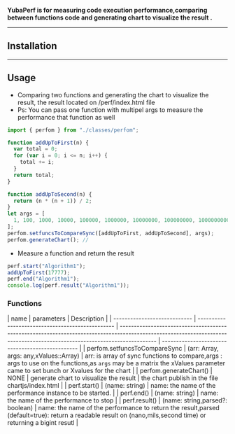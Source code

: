 **YubaPerf is for measuring code execution performance,comparing between functions code and generating chart to visualize the result .**

---

## Installation

---

## Usage

- Comparing two functions and generating the chart to visualize the result, the result located on /perf/index.html file
- Ps: You can pass one function with multipel args to measure the performance that function as well

```typescript
import { perfom } from "./classes/perfom";

function addUpToFirst(n) {
  var total = 0;
  for (var i = 0; i <= n; i++) {
    total += i;
  }
  return total;
}

function addUpToSecond(n) {
  return (n * (n + 1)) / 2;
}
let args = [
  1, 100, 1000, 10000, 100000, 1000000, 10000000, 100000000, 1000000000,
];
perfom.setfuncsToCompareSync([addUpToFirst, addUpToSecond], args);
perfom.generateChart(); //
```

- Measure a function and return the result

```typescript
perf.start("Algorithm1");
addUpToFirst(17777);
perf.end("Algorithm1");
console.log(perf.result("Algorithm1"));
```

### Functions

| name                         | parameters                                       | Description                                                                                                                                                               |
| ---------------------------- | ------------------------------------------------ | ------------------------------------------------------------------------------------------------------------------------------------------------------------------------- | ------------------------------------------------ |
| perfom.setfuncsToCompareSync | (arr: Array<any>, args: any,xValues::Array<any>) | arr: is array of sync functions to compare,args : args to use on the functions,as `args` may be a matrix the xValues parameter came to set bunch or Xvalues for the chart |
| perfom.generateChart()       | NONE                                             | generate chart to visualize the result                                                                                                                                    | the chart publish in the file chartjs/index.html |
| perf.start()                 | (name: string)                                   | name: the name of the performance instance to be started.                                                                                                                 |
| perf.end()                   | (name: string)                                   | name: the name of the performance to stop                                                                                                                                 |
| perf.result()                | (name: string,parsed?: boolean)                  | name: the name of the performance to return the result,parsed (default=true): return a readable result on (nano,mils,second time) or returning a bigint resutl            |
